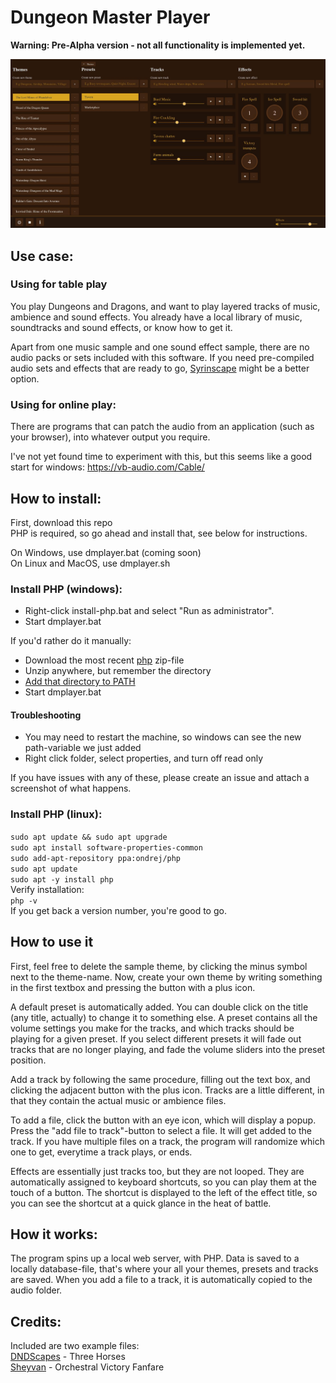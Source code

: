 # Dungeon Master Player
<b>Warning: Pre-Alpha version - not all functionality is implemented yet.</b>

<img src="readme.jpeg" alt="Preview of the application">

## Use case:
### Using for table play
You play Dungeons and Dragons, and want to play layered tracks of music, ambience and sound effects.
You already have a local library of music, soundtracks and sound effects, or know how to get it.

Apart from one music sample and one sound effect sample, there are no audio packs or sets included with this software. If you need pre-compiled audio sets and effects that are ready to go, <a href="https://syrinscape.com/subscriptions/3-supersyrin/">Syrinscape</a> might be a better option.

### Using for online play:
There are programs that can patch the audio from an application (such as your browser), into whatever output you require.

I've not yet found time to experiment with this, but this seems like a good start for windows:
https://vb-audio.com/Cable/

## How to install:
First, download this repo<br>
PHP is required, so go ahead and install that, see below for instructions.<br>

On Windows, use dmplayer.bat (coming soon)<br>
On Linux and MacOS, use dmplayer.sh

### Install PHP (windows):
- Right-click install-php.bat and select "Run as administrator".
- Start dmplayer.bat

If you'd rather do it manually:
- Download the most recent <a href="https://windows.php.net/download">php</a> zip-file
- Unzip anywhere, but remember the directory
- <a href="https://www.computerhope.com/issues/ch000549.htm">Add that directory to PATH</a>
- Start dmplayer.bat

#### Troubleshooting
- You may need to restart the machine, so windows can see the new path-variable we just added
- Right click folder, select properties, and turn off read only

If you have issues with any of these, please create an issue and attach a screenshot of what happens.

### Install PHP (linux):
`sudo apt update && sudo apt upgrade`<br>
`sudo apt install software-properties-common`<br>
`sudo add-apt-repository ppa:ondrej/php`<br>
`sudo apt update`<br>
`sudo apt -y install php`<br>
Verify installation:<br>
`php -v`<br>
If you get back a version number, you're good to go.

## How to use it
First, feel free to delete the sample theme, by clicking the minus symbol next to the theme-name. Now, create your own theme by writing something in the first textbox and pressing the button with a plus icon.

A default preset is automatically added. You can double click on the title (any title, actually) to change it to something else. A preset contains all the volume settings you make for the tracks, and which tracks should be playing for a given preset. If you select different presets it will fade out tracks that are no longer playing, and fade the volume sliders into the preset position.

Add a track by following the same procedure, filling out the text box, and clicking the adjacent button with the plus icon. Tracks are a little different, in that they contain the actual music or ambience files.

To add a file, click the button with an eye icon, which will display a popup. Press the "add file to track"-button to select a file. It will get added to the track. If you have multiple files on a track, the program will randomize which one to get, everytime a track plays, or ends.

Effects are essentially just tracks too, but they are not looped. They are automatically assigned to keyboard shortcuts, so you can play them at the touch of a button. The shortcut is displayed to the left of the effect title, so you can see the shortcut at a quick glance in the heat of battle.

## How it works:
The program spins up a local web server, with PHP.
Data is saved to a locally database-file, that's where your all your themes, presets and tracks are saved.
When you add a file to a track, it is automatically copied to the audio folder.

## Credits:
Included are two example files:<br>
<a href="https://www.youtube.com/@dndscapes4824">DNDScapes</a> - Three Horses<br>
<a href="https://freesound.org/people/Sheyvan/">Sheyvan</a> - Orchestral Victory Fanfare